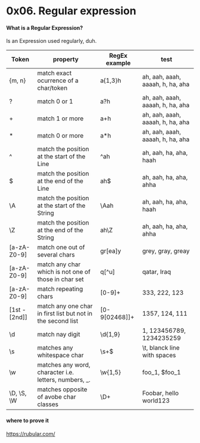 # 0x06. Regular expression
#### What is a Regular Expression?
Is an Expression used regularly, duh.

| Token | property | RegEx example | test |
|-----|--------|-------------|----|
| {m, n} | match exact ocurrence of a char/token | a{1,3}h | ah, aah, aaah, aaaah, h, ha, aha |
| ? | match 0 or 1 | a?h | ah, aah, aaah, aaaah, h, ha, aha |
| + | match 1 or more | a+h  | ah, aah, aaah, aaaah, h, ha, aha |
| * | match 0 or more | a*h  | ah, aah, aaah, aaaah, h, ha, aha |
| ^ | match the position at the start of the Line | ^ah  | ah, aah, ha, aha, ha<newline>ah |
| $ | match the position at the end of the Line | ah$  | ah, aah, ha, aha, ah<newline>ha |
| \A | match the position at the start of the String | \Aah | ah, aah, ha, aha, ha<newline>ah |
| \Z | match the position at the end of the String | ah\Z | ah, aah, ha, aha, ah<newline>ha |
| [a-zA-Z0-9] | match one out of several chars | gr[ea]y | grey, gray, greay |
| [a-zA-Z0-9] | match any char which is not one of those in char set | q[^u] | qatar, Iraq |
| [a-zA-Z0-9] | match repeating chars | [0-9]+ | 333, 222, 123 |
| [1st - [2nd]] | match any one char in first list but not in the second list | [0-9[02468]]+ | 1357, 124, 111 |
| \d | match nay digit | \d{1,9} |  1, 123456789, 1234235259 |
| \s | matches any whitespace char | \s+$ | \t, blanck line with spaces |
| \w | matches any word, character i.e. letters, numbers, _. | \w{1,5} | foo_1, $foo_1 |
| \D, \S, \W | matches opposite of avobe char classes | \D+ | Foobar, hello world123 |

#### where to prove it
https://rubular.com/